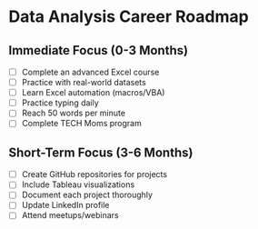 # Data Analysis Career Roadmap

## Immediate Focus (0-3 Months)
- [ ] Complete an advanced Excel course
- [ ] Practice with real-world datasets
- [ ] Learn Excel automation (macros/VBA)
- [ ] Practice typing daily
- [ ] Reach 50 words per minute
- [ ] Complete TECH Moms program

## Short-Term Focus (3-6 Months)
- [ ] Create GitHub repositories for projects
- [ ] Include Tableau visualizations
- [ ] Document each project thoroughly
- [ ] Update LinkedIn profile
- [ ] Attend meetups/webinars
